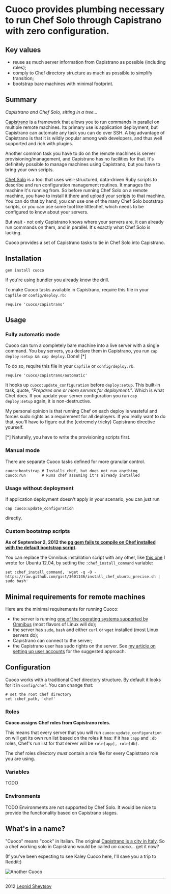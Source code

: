 # Cuoco provides plumbing necessary to run Chef Solo through Capistrano with zero configuration.

## Key values

* reuse as much server information from Capistrano as possible (including roles);
* comply to Chef directory structure as much as possible to simplify transition;
* bootstrap bare machines with minimal footprint.

## Summary

*Capistrano and Chef Solo, sitting in a tree...*

[Capistrano](https://github.com/capistrano/capistrano#capistrano) is a framework that allows you to run commands in parallel on multiple remote machines. Its primary use is application deployment, but Capistrano can automate any task you can do over SSH. A big advantage of Capistrano is that it is wildly popular among web developers, and thus well supported and rich with plugins.

Another common task you have to do on the remote machines is server provisioning/management, and Capistrano has no facilities for that. It's definitely possible to manage machines using Capistrano, but you have to bring your own scripts.

[Chef Solo](http://wiki.opscode.com/display/chef/Chef+Solo) is a tool that uses well-structured, data-driven Ruby scripts to describe and run configuration management routines. It manages the machine it's running from. So before running Chef Solo on a remote machine, you have to install it there and upload your scripts to that machine. You can do that by hand, you can use one of the many Chef Solo bootstrap scripts, or you can use some tool like littlechef, which needs to be configured to know about your servers.

But wait - not only Capistrano knows where your servers are, it can already run commands on them, and in parallel. It's exactly what Chef Solo is lacking.

Cuoco provides a set of Capistrano tasks to tie in Chef Solo into Capistrano.

## Installation

    gem install cuoco

If you're using bundler you already know the drill.

To make Cuoco tasks available in Capistrano, require this file in your `Capfile` or `config/deploy.rb`:

    require 'cuoco/capistrano'

## Usage

### Fully automatic mode

Cuoco can turn a completely bare machine into a live server with a single command. You buy servers, you declare them in Capistrano, you run `cap deploy:setup && cap deploy`. Done! [*]

To do so, require this file in your `Capfile` or `config/deploy.rb`.

    require 'cuoco/capistrano/automatic'

It hooks up `cuoco:update_configuration` before `deploy:setup`. This built-in task, quote, 
*"Prepares one or more servers for deployment."*. Which is what Chef does. If you 
update your server configuration you run `cap deploy:setup` again, it is non-destructive.

My personal opinion is that running Chef on each deploy is wasteful and forces
sudo rights as a requirement for all deployers. If you really want to do that, you'll
have to figure out the (extremely tricky) Capistrano directive yourself.

[*] Naturally, you have to write the provisioning scripts first.

### Manual mode

There are separate Cuoco tasks defined for more granular control.

    cuoco:bootstrap # Installs chef, but does not run anything
    cuoco:run       # Runs chef assuming it's already installed

### Usage without deployment

If application deployment doesn't apply in your scenario, you can just run

    cap cuoco:update_configuration

directly.

### Custom bootstrap scripts

**As of September 2, 2012 the [pg gem fails to compile on Chef installed with the default bootstrap script](http://tickets.opscode.com/browse/COOK-1406).**

You can replace the Omnibus installation script with any other, like [this one](https://gist.github.com/3601146) I wrote for Ubuntu 12.04, by setting the `:chef_install_command` variable:

    set :chef_install_command, 'wget -q -O - https://raw.github.com/gist/3601146/install_chef_ubuntu_precise.sh | sudo bash'

## Minimal requirements for remote machines

Here are the minimal requirements for running Cuoco:

* the server is running [one of the operating systems supported by Omnibus](http://wiki.opscode.com/display/chef/Installing+Omnibus+Chef+Client+on+Linux+and+Mac#InstallingOmnibusChefClientonLinuxandMac-TestedOperatingSystems) (most flavors of Linux will do);
* the server has `sudo`, `bash` and either `curl` or `wget` installed (most Linux servers do);
* Capistrano can connect to the server;
* the Capistrano user has sudo rights on the server. See [my article on setting up user accounts](http://leonid.shevtsov.me/en/how-to-set-up-user-accounts-on-your-web-server) for the suggested approach.

## Configuration

Cuoco works with a traditional Chef directory structure. By default it looks for it in `config/chef`.
You can change that:

    # set the root Chef directory 
    set :chef_path, 'chef'

### Roles

**Cuoco assigns Chef roles from Capistrano roles.**

This means that every server that you will run `cuoco:update_configuration` on will
get its own run list based on the roles it has: if it has `:app` and `:db` roles, Chef's run list for that server will be `role[app], role[db]`.

The chef roles directory *must* contain a role file for every Capistrano role you are using.

### Variables

TODO

### Environments

TODO Environments are not supported by Chef Solo. It would be nice to provide the functionality based on Capistrano stages.

## What's in a name?

"Cuoco" means "cook" in Italian. The original [Capistrano is a city in Italy](https://maps.google.com/maps?f=q&source=s_q&hl=en&geocode=&q=Capistrano,+Vibo+Valentia,+Italy&aq=0&oq=capistrano,+italy&sll=37.0625,-95.677068&sspn=60.376022,135.263672&vpsrc=0&t=h&ie=UTF8&hq=&hnear=Capistrano,+Province+of+Vibo+Valentia,+Calabria,+Italy&z=16). So a chef working solo in Capistrano would be called *un cuoco*... get it now?

(If you've been expecting to see Kaley Cuoco here, I'll save you a trip to Reddit:)

![Another Cuoco](http://i.imgur.com/u5OIil.jpg)

* * * 

2012 [Leonid Shevtsov](http://leonid.shevtsov.me)